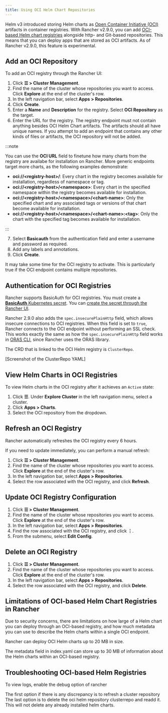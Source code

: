 ```yaml
---
title: Using OCI Helm Chart Repositories
---
```


<head>
  <link rel="canonical" href="https://ranchermanager.docs.rancher.com/how-to-guides/new-user-guides/helm-charts-in-rancher/oci-registries"/>
</head>

Helm v3 introduced storing Helm charts as [Open Container Initiative (OCI)](https://opencontainers.org/about/overview/) artifacts in container registries. With Rancher v2.9.0, you can add [OCI-based Helm chart registries](https://helm.sh/docs/topics/registries/) alongside http- and Git-based repositories. This means that you can deploy apps that are stored as OCI artifacts. As of Rancher v2.9.0, this feature is experimental.

## Add an OCI Repository

To add an OCI registry through the Rancher UI:

1. Click **☰ > Cluster Management**.
2. Find the name of the cluster whose repositories you want to access. Click **Explore** at the end of the cluster's row.
3. In the left navigation bar, select **Apps > Repositories**.
4. Click **Create**.
5. Enter a **Name** and **Description** for the registry. Select **OCI Repository** as the target.
6. Enter the URL for the registry. The registry endpoint must not contain anything besides OCI Helm Chart artifacts. The artifacts should all have unique names. If you attempt to add an endpoint that contains any other kinds of files or artifacts, the OCI repository will not be added. 
  
  :::note
  
  You can use the **OCI URL** field to finetune how many charts from the registry are availabe for installation on Rancher. More generic endpoints target more charts, as the following examples demonstrate:

  - **oci://\<registry-host\>/**: Every chart in the registry becomes available for installation, regardless of namespace or tag.
  - **oci://\<registry-host\>/\<namespace\>**: Every chart in the specified namespace within the registry becomes available for installation.
  - **oci://\<registry-host\>/\<namespace\>/\<chart-name\>**: Only the specified chart and any associated tags or versions of that chart become available for installation.
  - **oci://\<registry-host\>/\<namespace\>/\<chart-name\>:\<tag\>**: Only the chart with the specified tag becomes available for installation.
  
  :::

7. Select **Basicauth** from the authentication field and enter a username and password as required. 
8. Add any labels and annotations.
9. Click **Create**.

It may take some time for the OCI registry to activate. This is particularly true if the OCI endpoint contains multiple repositories. 

## Authentication for OCI Registries

Rancher supports BasicAuth for OCI registries. You must create a [**BasicAuth** Kubernetes secret](https://kubernetes.io/docs/concepts/configuration/secret/#basic-authentication-secret). You can [create the secret through the Rancher UI](../kubernetes-resources-setup/secrets.md). 

Rancher 2.9.0 also adds the `spec.insecurePlainHttp` field, which allows insecure connections to OCI registries. When this field is set to `true`, Rancher connects to the OCI endpoint without performing an SSL check. This works exactly the same as how the `spec.insecurePlainHttp` field works in [ORAS CLI](https://oras.land/docs/commands/use_oras_cli), since Rancher uses the ORAS library.

The CRD that is linked to the OCI Helm registry is `ClusterRepo`.

[Screenshot of the ClusterRepo YAML]<!-- Engineers - Can we get this screenshot? Thank you! -->

## View Helm Charts in OCI Registries

To view Helm charts in the OCI registry after it achieves an `Active` state:

1. Click **☰**. Under **Explore Cluster** in the left navigation menu, select a cluster.
1. Click **Apps > Charts**.
1. Select the OCI repository from the dropdown.

## Refresh an OCI Registry

Rancher automatically refreshes the OCI registry every 6 hours. 

If you need to update immediately, you can perform a manual refresh:

1. Click **☰ > Cluster Management**.
1. Find the name of the cluster whose repositories you want to access. Click **Explore** at the end of the cluster's row.
1. In the left navigation bar, select **Apps > Repositories**.
1. Select the row associated with the OCI registry, and click **Refresh**.

## Update OCI Registry Configuration

1. Click **☰ > Cluster Management**.
1. Find the name of the cluster whose repositories you want to access. Click **Explore** at the end of the cluster's row.
1. In the left navigation bar, select **Apps > Repositories**.
1. Find the row associated with the OCI registry, and click **⋮**.
1. From the submenu, select **Edit Config**.

## Delete an OCI Registry

1. Click **☰ > Cluster Management**.
1. Find the name of the cluster whose repositories you want to access. Click **Explore** at the end of the cluster's row.
1. In the left navigation bar, select **Apps > Repositories**.
1. Select the row associated with the OCI registry, and click **Delete**.

## Limitations of OCI-based Helm Chart Registries in Rancher

Due to security concerns, there are limitations on how large of a Helm chart you can deploy through an OCI-based registry, and how much metadata you can use to describe the Helm charts within a single OCI endpoint.

Rancher can deploy OCI Helm charts up to 20 MB in size.

The metadata field in index.yaml can store up to 30 MB of information about the Helm charts within an OCI-based registry.

## Troubleshooting OCI-based Helm Registries <!-- Unedited draft -->

To view logs, enable the debug option of rancher 

The first option if there is any discrepancy is to refresh a cluster repository 
The last option is to delete the oci helm repository clusterrepo and readd it. This will not delete any already installed helm charts.
